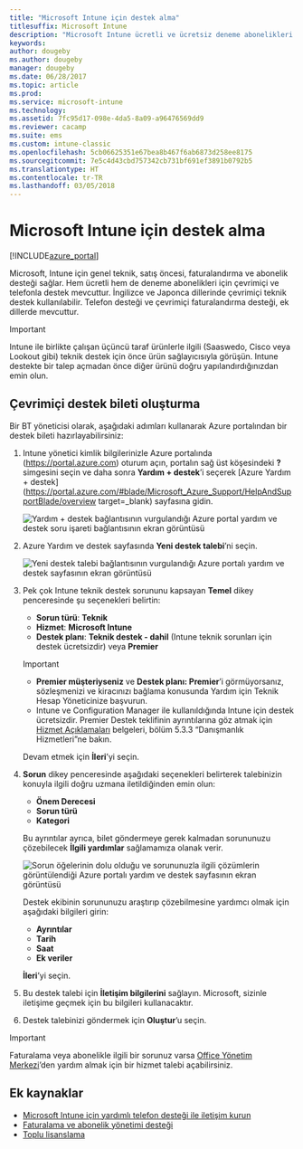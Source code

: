 ```yaml
---
title: "Microsoft Intune için destek alma"
titlesuffix: Microsoft Intune
description: "Microsoft Intune ücretli ve ücretsiz deneme abonelikleri için çevrimiçi destek ve telefon desteği alın."
keywords: 
author: dougeby
ms.author: dougeby
manager: dougeby
ms.date: 06/28/2017
ms.topic: article
ms.prod: 
ms.service: microsoft-intune
ms.technology: 
ms.assetid: 7fc95d17-098e-4da5-8a09-a96476569dd9
ms.reviewer: cacamp
ms.suite: ems
ms.custom: intune-classic
ms.openlocfilehash: 5cb06625351e67bea8b467f6ab6873d258ee8175
ms.sourcegitcommit: 7e5c4d43cbd757342cb731bf691ef3891b0792b5
ms.translationtype: HT
ms.contentlocale: tr-TR
ms.lasthandoff: 03/05/2018
---
```

# <a name="how-to-get-support-for-microsoft-intune"></a>Microsoft Intune için destek alma

[!INCLUDE[azure_portal](./includes/note-for-both-portals.md)]

Microsoft, Intune için genel teknik, satış öncesi, faturalandırma ve abonelik desteği sağlar. Hem ücretli hem de deneme abonelikleri için çevrimiçi ve telefonla destek mevcuttur. İngilizce ve Japonca dillerinde çevrimiçi teknik destek kullanılabilir. Telefon desteği ve çevrimiçi faturalandırma desteği, ek dillerde mevcuttur.

>[!IMPORTANT]
> Intune ile birlikte çalışan üçüncü taraf ürünlerle ilgili (Saaswedo, Cisco veya Lookout gibi) teknik destek için önce ürün sağlayıcısıyla görüşün. Intune destekte bir talep açmadan önce diğer ürünü doğru yapılandırdığınızdan emin olun.

## <a name="create-an-online-support-ticket"></a>Çevrimiçi destek bileti oluşturma

Bir BT yöneticisi olarak, aşağıdaki adımları kullanarak Azure portalından bir destek bileti hazırlayabilirsiniz:

1. Intune yönetici kimlik bilgilerinizle Azure portalında (https://portal.azure.com) oturum açın, portalın sağ üst köşesindeki **?** simgesini seçin ve daha sonra **Yardım + destek**’i seçerek [Azure Yardım + destek](https://portal.azure.com/#blade/Microsoft_Azure_Support/HelpAndSupportBlade/overview target=_blank) sayfasına gidin.

    ![Yardım + destek bağlantısının vurgulandığı Azure portal yardım ve destek soru işareti bağlantısının ekran görüntüsü](./media/azure-get-support.png)

2. Azure Yardım ve destek sayfasında **Yeni destek talebi**’ni seçin.

    ![Yeni destek talebi bağlantısının vurgulandığı Azure portalı yardım ve destek sayfasının ekran görüntüsü](./media/azure-support-ticket-link.png)

3. Pek çok Intune teknik destek sorununu kapsayan **Temel** dikey penceresinde şu seçenekleri belirtin:
    - **Sorun türü**: **Teknik**
    - **Hizmet**: **Microsoft Intune**
    - **Destek planı**: **Teknik destek - dahil** (Intune teknik sorunları için destek ücretsizdir) veya **Premier**
    
    >[!IMPORTANT]
    >- **Premier müşteriyseniz** ve **Destek planı: Premier**’i görmüyorsanız, sözleşmenizi ve kiracınızı bağlama konusunda Yardım için Teknik Hesap Yöneticinize başvurun.
    >- Intune ve Configuration Manager ile kullanıldığında Intune için destek ücretsizdir. Premier Destek teklifinin ayrıntılarına göz atmak için [Hizmet Açıklamaları](https://enterprise.microsoft.com/en-us/services/services-list/) belgeleri, bölüm 5.3.3 “Danışmanlık Hizmetleri”ne bakın.

    Devam etmek için **İleri**’yi seçin.

4. **Sorun** dikey penceresinde aşağıdaki seçenekleri belirterek talebinizin konuyla ilgili doğru uzmana iletildiğinden emin olun:

    - **Önem Derecesi**
    - **Sorun türü**
    - **Kategori**

    Bu ayrıntılar ayrıca, bilet göndermeye gerek kalmadan sorununuzu çözebilecek **İlgili yardımlar** sağlamamıza olanak verir.

    ![Sorun öğelerinin dolu olduğu ve sorununuzla ilgili çözümlerin görüntülendiği Azure portalı yardım ve destek sayfasının ekran görüntüsü](./media/support-need-solutions.png)

    Destek ekibinin sorununuzu araştırıp çözebilmesine yardımcı olmak için aşağıdaki bilgileri girin:
    
    - **Ayrıntılar**
    - **Tarih**
    - **Saat**
    - **Ek veriler**

    **İleri**’yi seçin.

5. Bu destek talebi için **İletişim bilgilerini** sağlayın. Microsoft, sizinle iletişime geçmek için bu bilgileri kullanacaktır.
6. Destek talebinizi göndermek için **Oluştur**’u seçin.

>[!IMPORTANT]
>Faturalama veya abonelikle ilgili bir sorunuz varsa [Office Yönetim Merkezi](https://portal.office.com/Support/SupportEntry.aspx)’den yardım almak için bir hizmet talebi açabilirsiniz.

## <a name="additional-resources"></a>Ek kaynaklar
- [Microsoft Intune için yardımlı telefon desteği ile iletişim kurun](phone-support-contact.md)
- [Faturalama ve abonelik yönetimi desteği](https://support.office.com/article/Contact-Office-365-for-business-support-Admin-Help-32a17ca7-6fa0-4870-8a8d-e25ba4ccfd4b)
- [Toplu lisanslama](http://go.microsoft.com/fwlink/p/?LinkID=282015)
